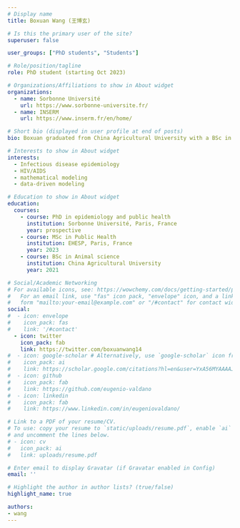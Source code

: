 ```yaml
---
# Display name
title: Boxuan Wang (王博玄)

# Is this the primary user of the site?
superuser: false

user_groups: ["PhD students", "Students"]

# Role/position/tagline
role: PhD student (starting Oct 2023)

# Organizations/Affiliations to show in About widget
organizations:
  - name: Sorbonne Université
    url: https://www.sorbonne-universite.fr/
  - name: INSERM
    url: https://www.inserm.fr/en/home/

# Short bio (displayed in user profile at end of posts)
bio: Boxuan graduated from China Agricultural University with a BSc in animal science in 2021. Then, he enrolled in the master of public health of the École des Hautes Études en Santé Publique (EHESP), Paris, France. He graduated in summer 2023. He is set to start his PhD in epidemiology and public health at Sorbonne Université in October 2023.

# Interests to show in About widget
interests:
  - Infectious disease epidemiology
  - HIV/AIDS
  - mathematical modeling
  - data-driven modeling

# Education to show in About widget
education:
  courses:
    - course: PhD in epidemiology and public health
      institution: Sorbonne Université, Paris, France
      year: prospective
    - course: MSc in Public Health
      institution: EHESP, Paris, France
      year: 2023
    - course: BSc in Animal science
      institution: China Agricultural University
      year: 2021

# Social/Academic Networking
# For available icons, see: https://wowchemy.com/docs/getting-started/page-builder/#icons
#   For an email link, use "fas" icon pack, "envelope" icon, and a link in the
#   form "mailto:your-email@example.com" or "/#contact" for contact widget.
social:
#  - icon: envelope
#    icon_pack: fas
#    link: '/#contact'
  - icon: twitter
    icon_pack: fab
    link: https://twitter.com/boxuanwang14
#  - icon: google-scholar # Alternatively, use `google-scholar` icon from `ai` icon pack.  `graduation-cap`
#    icon_pack: ai
#    link: https://scholar.google.com/citations?hl=en&user=YxA56MYAAAAJ
#  - icon: github
#    icon_pack: fab
#    link: https://github.com/eugenio-valdano
#  - icon: linkedin
#    icon_pack: fab
#    link: https://www.linkedin.com/in/eugeniovaldano/

# Link to a PDF of your resume/CV.
# To use: copy your resume to `static/uploads/resume.pdf`, enable `ai` icons in `params.toml`,
# and uncomment the lines below.
# - icon: cv
#   icon_pack: ai
#   link: uploads/resume.pdf

# Enter email to display Gravatar (if Gravatar enabled in Config)
email: ''

# Highlight the author in author lists? (true/false)
highlight_name: true

authors:
- wang
---
```

